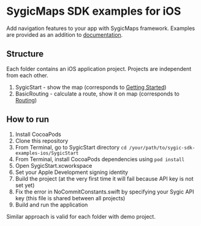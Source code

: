 # SygicMaps SDK examples for iOS

Add navigation features to your app with SygicMaps framework. Examples are provided as an addition to [documentation](https://developers.sygic.com/maps-sdk/ios/getting_started/).

## Structure

Each folder contains an iOS application project. Projects are independent from each other.

1. SygicStart - show the map (corresponds to [Getting Started](https://developers.sygic.com/maps-sdk/ios/getting_started/))
1. BasicRouting - calculate a route, show it on map (corresponds to [Routing](https://developers.sygic.com/maps-sdk/ios/routing/))

## How to run

1. Install CocoaPods
1. Clone this repository
1. From Terminal, go to SygicStart directory `cd /your/path/to/sygic-sdk-examples-ios/SygicStart`
1. From Terminal, install CocoaPods dependencies using `pod install`
1. Open SygicStart.xcworkspace
1. Set your Apple Development signing identity
1. Build the project (at the very first time it will fail because API key is not set yet)
1. Fix the error in NoCommitConstants.swift by specifying your Sygic API key (this file is shared between all projects)
1. Build and run the application

Similar approach is valid for each folder with demo project. 
